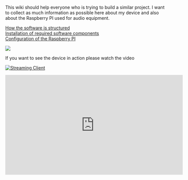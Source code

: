 This wiki should help everyone who is trying to build a similar project. I want to collect as much information as possible here about my device and also about the Raspberry PI used for audio equipment. 

[How the software is structured](https://github.com/thk4711/raspiradio/wiki/Radio-Software)<br>
[Installation of required software components](https://github.com/thk4711/raspiradio/wiki/Install-required-software)<br>
[Configuration of the Raspberry PI](https://github.com/thk4711/raspiradio/wiki/System-Configuration)<br>

![](https://github.com/thk4711/raspiradio/blob/master/Images/Client_with_speaker.jpg)

If you want to see the device in action please watch the video

[![Streaming Client](http://img.youtube.com/vi/7hVFVi_NzME/0.jpg)](http://www.youtube.com/watch?v=7hVFVi_NzME)

<iframe width="560" height="315" src="http://www.youtube.com/embed/7hVFVi_NzME" frameborder="0" allowfullscreen></iframe><br />
